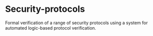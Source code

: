 # Security-protocols
Formal verification of a range of security protocols using a system for automated logic-based protocol verification.
